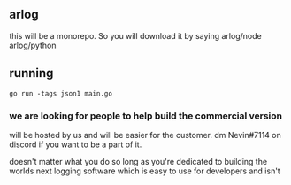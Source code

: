 ## arlog

this will be a monorepo. So you will download it by saying arlog/node
arlog/python

## running

`go run -tags json1 main.go`

### we are looking for people to help build the commercial version

will be hosted by us and will be easier for the customer. dm Nevin#7114 on discord if you want to be a part of it.

doesn't matter what you do so long as you're dedicated to building the worlds next logging software which is easy to use for developers and isn't
